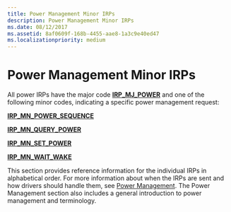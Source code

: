 ```yaml
---
title: Power Management Minor IRPs
description: Power Management Minor IRPs
ms.date: 08/12/2017
ms.assetid: 8af0609f-168b-4455-aae8-1a3c9e40ed47
ms.localizationpriority: medium
---
```


# Power Management Minor IRPs





All power IRPs have the major code [**IRP\_MJ\_POWER**](irp-mj-power.md) and one of the following minor codes, indicating a specific power management request:

[**IRP\_MN\_POWER\_SEQUENCE**](irp-mn-power-sequence.md)

[**IRP\_MN\_QUERY\_POWER**](irp-mn-query-power.md)

[**IRP\_MN\_SET\_POWER**](irp-mn-set-power.md)

[**IRP\_MN\_WAIT\_WAKE**](irp-mn-wait-wake.md)

This section provides reference information for the individual IRPs in alphabetical order. For more information about when the IRPs are sent and how drivers should handle them, see [Power Management](./introduction-to-power-management.md). The Power Management section also includes a general introduction to power management and terminology.

 

